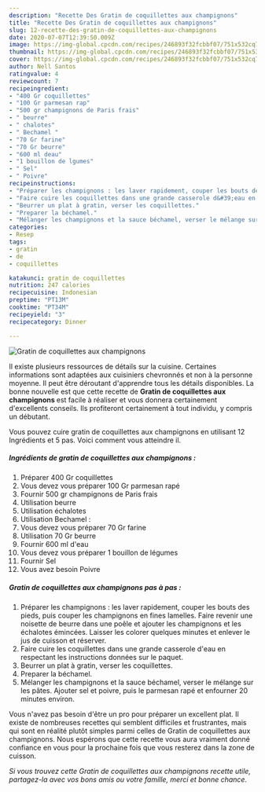 ```yaml
---
description: "Recette Des Gratin de coquillettes aux champignons"
title: "Recette Des Gratin de coquillettes aux champignons"
slug: 12-recette-des-gratin-de-coquillettes-aux-champignons
date: 2020-07-07T12:39:50.009Z
image: https://img-global.cpcdn.com/recipes/246893f32fcbbf07/751x532cq70/gratin-de-coquillettes-aux-champignons-photo-principale-de-la-recette.jpg
thumbnail: https://img-global.cpcdn.com/recipes/246893f32fcbbf07/751x532cq70/gratin-de-coquillettes-aux-champignons-photo-principale-de-la-recette.jpg
cover: https://img-global.cpcdn.com/recipes/246893f32fcbbf07/751x532cq70/gratin-de-coquillettes-aux-champignons-photo-principale-de-la-recette.jpg
author: Nell Santos
ratingvalue: 4
reviewcount: 7
recipeingredient:
- "400 Gr coquillettes"
- "100 Gr parmesan rap"
- "500 gr champignons de Paris frais"
- " beurre"
- " chalotes"
- " Bechamel "
- "70 Gr farine"
- "70 Gr beurre"
- "600 ml deau"
- "1 bouillon de lgumes"
- " Sel"
- " Poivre"
recipeinstructions:
- "Préparer les champignons : les laver rapidement, couper les bouts des pieds, puis couper les champignons en fines lamelles. Faire revenir une noisette de beurre dans une poêle et ajouter les champignons et les échalotes émincées. Laisser les colorer quelques minutes et enlever le jus de cuisson et réserver."
- "Faire cuire les coquillettes dans une grande casserole d&#39;eau en respectant les instructions données sur le paquet."
- "Beurrer un plat à gratin, verser les coquillettes."
- "Preparer la béchamel."
- "Mélanger les champignons et la sauce béchamel, verser le mélange sur les pâtes. Ajouter sel et poivre, puis le parmesan rapé et enfourner 20 minutes environ."
categories:
- Resep
tags:
- gratin
- de
- coquillettes

katakunci: gratin de coquillettes 
nutrition: 247 calories
recipecuisine: Indonesian
preptime: "PT13M"
cooktime: "PT34M"
recipeyield: "3"
recipecategory: Dinner

---
```



![Gratin de coquillettes aux champignons](https://img-global.cpcdn.com/recipes/246893f32fcbbf07/751x532cq70/gratin-de-coquillettes-aux-champignons-photo-principale-de-la-recette.jpg)

Il existe plusieurs ressources de détails sur la cuisine. Certaines informations sont adaptées aux cuisiniers chevronnés et non à la personne moyenne. Il peut être déroutant d'apprendre tous les détails disponibles. La bonne nouvelle est que cette recette de <strong> Gratin de coquillettes aux champignons </strong> est facile à réaliser et vous donnera certainement d'excellents conseils. Ils profiteront certainement à tout individu, y compris un débutant.

<!--inarticleads1-->

Vous pouvez cuire gratin de coquillettes aux champignons en utilisant 12 Ingrédients et 5 pas. Voici comment vous atteindre il.

##### Ingrédients de gratin de coquillettes aux champignons :

1. Préparer 400 Gr coquillettes
1. Vous devez vous préparer 100 Gr parmesan rapé
1. Fournir 500 gr champignons de Paris frais
1. Utilisation  beurre
1. Utilisation  échalotes
1. Utilisation  Bechamel :
1. Vous devez vous préparer 70 Gr farine
1. Utilisation 70 Gr beurre
1. Fournir 600 ml d&#39;eau
1. Vous devez vous préparer 1 bouillon de légumes
1. Fournir  Sel
1. Vous avez besoin  Poivre




<!--inarticleads2-->

##### Gratin de coquillettes aux champignons pas à pas :

1. Préparer les champignons : les laver rapidement, couper les bouts des pieds, puis couper les champignons en fines lamelles. Faire revenir une noisette de beurre dans une poêle et ajouter les champignons et les échalotes émincées. Laisser les colorer quelques minutes et enlever le jus de cuisson et réserver.
1. Faire cuire les coquillettes dans une grande casserole d&#39;eau en respectant les instructions données sur le paquet.
1. Beurrer un plat à gratin, verser les coquillettes.
1. Preparer la béchamel.
1. Mélanger les champignons et la sauce béchamel, verser le mélange sur les pâtes. Ajouter sel et poivre, puis le parmesan rapé et enfourner 20 minutes environ.




<!--inarticleads1-->

<p>
Vous n'avez pas besoin d'être un pro pour préparer un excellent plat. Il existe de nombreuses recettes qui semblent difficiles et frustrantes, mais qui sont en réalité plutôt simples parmi celles de Gratin de coquillettes aux champignons. Nous espérons que cette recette vous aura vraiment donné confiance en vous pour la prochaine fois que vous resterez dans la zone de cuisson.
</p>

<p>
<i>Si vous trouvez cette Gratin de coquillettes aux champignons recette utile, partagez-la avec vos bons amis ou votre famille, merci et bonne chance.</i>
</p>
